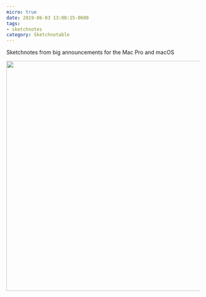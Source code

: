 ```yaml
---
micro: true
date: 2019-06-03 13:08:15-0600
tags:
- sketchnotes
category: Sketchnotable
---
```


Sketchnotes from big announcements for the Mac Pro and macOS

<img src="https://media.bennorris.org/images/sketchnotable/uploads/2019/e38dca811f.jpg" width="600" height="600" alt="" />